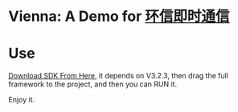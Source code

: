 Vienna: A Demo for [环信即时通信](http://www.easemob.com/)
===

Use
===
[Download SDK From Here](http://downloads.easemob.com/downloads/ios_IM_sdk_V3.2.3.zip), it depends on V3.2.3, then drag the full framework to the project, and then you can RUN it. 

Enjoy it.
